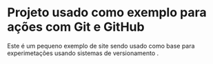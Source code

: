 # Projeto usado como exemplo para ações com Git e GitHub

Este é um pequeno exemplo de site sendo usado como base para experimetações usando
sistemas de versionamento .